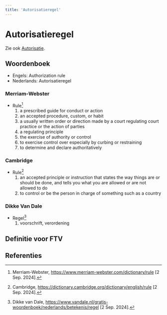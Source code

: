 ```yaml
---
title: 'Autorisatieregel'
---
```


# Autorisatieregel

Zie ook [Autorisatie](../autorisatie).

## Woordenboek

- Engels: Authorization rule
- Nederlands: Autorisatieregel

### Merriam-Webster

- Rule[^1]
  1. a prescribed guide for conduct or action
  2. an accepted procedure, custom, or habit
  3. a usually written order or direction made by a court regulating court practice or the action of parties
  4. a regulating principle
  5. the exercise of authority or control
  6. to exercise control over especially by curbing or restraining
  7. to determine and declare authoritatively

### Cambridge

- Rule[^2]
  1. an accepted principle or instruction that states the way things are or should be done, and tells you what you are allowed or are not allowed to do
  2. to control or be the person in charge of something such as a country

### Dikke Van Dale

- Regel[^3]
  1. voorschrift, verordening

## Definitie voor FTV

## Referenties

[^1]: Merriam-Webster, https://www.merriam-webster.com/dictionary/rule [2 Sep. 2024].
[^2]: Cambridge, https://dictionary.cambridge.org/dictionary/english/rule [2 Sep. 2024].
[^3]: Dikke van Dale, https://www.vandale.nl/gratis-woordenboek/nederlands/betekenis/regel [2 Sep. 2024].
